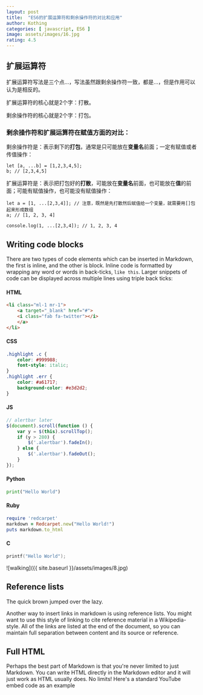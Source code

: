 ```yaml
---
layout: post
title:  "ES6的扩展运算符和剩余操作符的对比和应用"
author: Kothing
categories: [ javascript, ES6 ]
image: assets/images/16.jpg
rating: 4.5
---
```


## 扩展运算符

扩展运算符写法是三个点...，写法虽然跟剩余操作符一致，都是...，但是作用可以认为是相反的。

扩展运算符的核心就是2个字：打散。

剩余操作符的核心就是2个字：打包。

### 剩余操作符和扩展运算符在赋值方面的对比：
剩余操作符是：表示剩下的**打包**，通常是只可能放在**变量名**前面；一定有赋值或者传值操作：
```
let [a, ...b] = [1,2,3,4,5];
b; // [2,3,4,5]
```
扩展运算符是：表示把打包好的**打散**，可能放在**变量名**前面，也可能放在**值**的前面；可能有赋值操作，也可能没有赋值操作：
```
let a = [1, ...[2,3,4]]; // 注意，既然是先打散然后赋值给一个变量，就需要用[]包起来形成数组
a; // [1, 2, 3, 4]
```
```
console.log(1, ...[2,3,4]); // 1, 2, 3, 4
```


## Writing code blocks

There are two types of code elements which can be inserted in Markdown, the first is inline, and the other is block. Inline code is formatted by wrapping any word or words in back-ticks, `like this`. Larger snippets of code can be displayed across multiple lines using triple back ticks:



#### HTML

```html
<li class="ml-1 mr-1">
    <a target="_blank" href="#">
    <i class="fab fa-twitter"></i>
    </a>
</li>
```

#### CSS

```css
.highlight .c {
    color: #999988;
    font-style: italic; 
}
.highlight .err {
    color: #a61717;
    background-color: #e3d2d2; 
}
```

#### JS

```js
// alertbar later
$(document).scroll(function () {
    var y = $(this).scrollTop();
    if (y > 280) {
        $('.alertbar').fadeIn();
    } else {
        $('.alertbar').fadeOut();
    }
});
```

#### Python

```python
print("Hello World")
```

#### Ruby

```ruby
require 'redcarpet'
markdown = Redcarpet.new("Hello World!")
puts markdown.to_html
```

#### C

```c
printf("Hello World");
```




![walking]({{ site.baseurl }}/assets/images/8.jpg)

## Reference lists

The quick brown jumped over the lazy.

Another way to insert links in markdown is using reference lists. You might want to use this style of linking to cite reference material in a Wikipedia-style. All of the links are listed at the end of the document, so you can maintain full separation between content and its source or reference.

## Full HTML

Perhaps the best part of Markdown is that you're never limited to just Markdown. You can write HTML directly in the Markdown editor and it will just work as HTML usually does. No limits! Here's a standard YouTube embed code as an example
